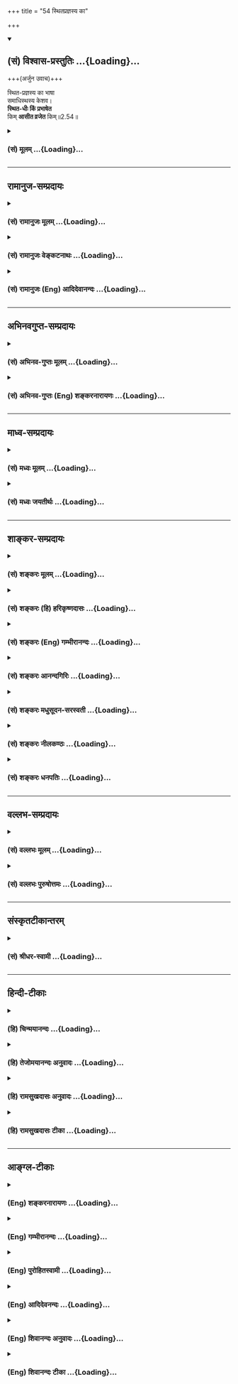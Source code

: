 +++
title = "54 स्थितप्रज्ञस्य का"

+++
<div class="js_include" newlevelforh1="2" title="(सं) विश्वास-प्रस्तुतिः" unfilled url="/purANam_vaiShNavam/mahAbhAratam/06-bhIShma-parva/03-bhagavad-gItA-parva/saMskRtam/vishvAsa-prastutiH/02_sAnkhya-yogaH_sarva-/54_sthitaprajnasya_k.md">
<details open><summary><h2>(सं) विश्वास-प्रस्तुतिः ...{Loading}...</h2></summary>

+++(अर्जुन उवाच)+++

स्थित-प्रज्ञस्य का भाषा  
समाधिस्थस्य केशव।  
**स्थित-धीः किं प्रभाषेत**  
किम् **आसीत व्रजेत** किम्॥2.54॥
</details>
</div>
<div class="js_include collapsed" newlevelforh1="3" title="(सं) मूलम्" unfilled url="/purANam_vaiShNavam/mahAbhAratam/06-bhIShma-parva/03-bhagavad-gItA-parva/saMskRtam/mUlam/02_sAnkhya-yogaH_sarva-/54_sthitaprajnasya_k.md">
<details><summary><h3>(सं) मूलम् ...{Loading}...</h3></summary>

अर्जुन उवाच  
स्थितप्रज्ञस्य का भाषा समाधिस्थस्य केशव।  
स्थितधीः किं प्रभाषेत किमासीत व्रजेत किम्।।2.54।।
</details>
</div>


_________________
## रामानुज-सम्प्रदायः
<div class="js_include collapsed" newlevelforh1="3" title="(सं) रामानुजः मूलम्" unfilled url="/purANam_vaiShNavam/mahAbhAratam/06-bhIShma-parva/03-bhagavad-gItA-parva/saMskRtam/rAmAnujaH/mUlam/02_sAnkhya-yogaH_sarva-/54_sthitaprajnasya_k.md">
<details><summary><h3>(सं) रामानुजः मूलम् ...{Loading}...</h3></summary>

।।2.54।। अर्जुन उवाच **समाधिस्थस्य स्थितप्रज्ञस्य का भाषा** को वाचकः
शब्दः तस्य स्वरूपं कीदृशम् इत्यर्थः। स्थितप्रज्ञः किं च भाषणादिकं
करोति।  
वृत्तिविशेषकथनेन स्वरूपम् अपि उक्तं भवति इति वृत्तिविशेष उच्यते  

</details>
</div>
<div class="js_include collapsed" newlevelforh1="3" title="(सं) रामानुजः वेङ्कटनाथः" unfilled url="/purANam_vaiShNavam/mahAbhAratam/06-bhIShma-parva/03-bhagavad-gItA-parva/saMskRtam/rAmAnujaH/venkaTanAthaH/02_sAnkhya-yogaH_sarva-/54_sthitaprajnasya_k.md">
<details><summary><h3>(सं) रामानुजः वेङ्कटनाथः ...{Loading}...</h3></summary>



।।2.54।। प्रश्नरूपस्योत्तरश्लोकस्यावतारं तत्र पूर्वोत्तरार्धयोः
क्रमान्निष्कृष्टप्रश्नार्थं चाह एवमिति। पूर्वार्धस्याभिप्रेतं
वक्तुमन्वयं तावदाह समाधीति। समाधिरत्र पूर्वनिरुक्तप्रकारं मनः। तत्र
स्थितिः तद्वशीकरणेनावस्थानम्। किं प्रभाषेत इत्यनेन
पुनरुक्तिपरिहारायस्थितप्रज्ञस्य का भाषा इत्यत्र
कर्तृतयाऽन्वयशङ्कामपाकरोति को वाचकः शब्द इति। ननुस्थितप्रज्ञः इत्येव
वाचके सिद्धे किं वाचकान्तरं पृच्छ्यते किं चात्र वाचकप्रश्नस्य प्रयोजनं
इत्यत्राह तस्येति। केनचिद्वाचकेन हि
कस्यचित्प्रकारभूतप्रवृत्तिनिमित्तविशिष्टं स्वरूपं निर्देष्टव्यमिति भावः।
स्थितप्रज्ञशब्दात् स्थितधीशब्दस्यार्थान्तरपरत्वभ्रमनिरासायस्थितप्रज्ञः
इति पूर्वार्धोक्तशब्द एवात्रावर्तितः। किञ्च

भाषणादिकमितिकिं प्रभाषेत इत्यादयः किंशब्दाः क्रियाविशेषणतयाऽन्वीयमानाः
क्रियाप्रकारप्रश्नपरा इति भावः। किं प्रभाषेत इति वाचिकेकिं व्रजेत इति
कायिके च पृष्टेकिमासीत इति मानसपरम् ध्यानार्थत्वादत्रासनस्य।  
  

</details>
</div>
<div class="js_include collapsed" newlevelforh1="3" title="(सं) रामानुजः (Eng) आदिदेवानन्दः" unfilled url="/purANam_vaiShNavam/mahAbhAratam/06-bhIShma-parva/03-bhagavad-gItA-parva/saMskRtam/rAmAnujaH/english/AdidevAnandaH/02_sAnkhya-yogaH_sarva-/54_sthitaprajnasya_k.md">
<details><summary><h3>(सं) रामानुजः (Eng) आदिदेवानन्दः ...{Loading}...</h3></summary>

2.54 Arjuna said What is the speech of a man of firm wisdom who is abiding with the mind controlled; What words can describe his state;
What is his nature; This is the meaning of 'How does a man of firm wisdom speak etc.;' His specific conduct is now described as his nature can be inferred therefrom.

</details>
</div>


_________________
## अभिनवगुप्त-सम्प्रदायः
<div class="js_include collapsed" newlevelforh1="3" title="(सं) अभिनव-गुप्तः मूलम्" unfilled url="/purANam_vaiShNavam/mahAbhAratam/06-bhIShma-parva/03-bhagavad-gItA-parva/saMskRtam/abhinava-guptaH/mUlam/02_sAnkhya-yogaH_sarva-/54_sthitaprajnasya_k.md">
<details><summary><h3>(सं) अभिनव-गुप्तः मूलम् ...{Loading}...</h3></summary>

।।2.56।। स्थितप्रज्ञस्येति। यदा स्थास्यति बुद्धिः इत्यनेन वचसा
समाधिस्थस्य योगिनो यः स्थितप्रज्ञशब्दः (स्थित and स्थिर are found often
interchanged in CA.) +++(N omit शब्दः)+++ तत्र वाचक उक्तस्तस्य का भाषा किं
प्रवृत्तिनिमित्तम् भाष्यते येन निमित्तेन शब्दैरर्थ इति कृत्वा। योगिनः
स्थितप्रज्ञशब्दः +++(N omit शब्दः)+++ किं रूढ्या वाचकः अन्वर्थतया वा +++(S omits
वा)+++ इत्येकः प्रश्नः। यद्यपि रूढौ शङ्कैव नास्ति तथापि अन्वर्थतां लब्धामपि
स्वरूपलक्षणनिमित्तानिरूपणेन +++(N त्तरूपेण)+++ स्फुटीकर्तुमेष +++(S प्रस्फुटी)+++
प्रश्नः। स्थिरधीरिति शब्दपदार्थकः अर्थपदार्थकश्च। तत्र +++(N omit च तत्र)+++
स्थिरधीशब्दः किं प्रयोगलक्षणमेवार्थमाह आहो तपस्विनमपि इति द्वितीयः
प्रश्नः। स च स्थिरधीर्योगी किमासीत किमभ्यसेत् क्वास्य स्थैर्यं स्यात्
इति तृतीयः। अभ्यस्यंश्च +++(N अभ्यसंश्च)+++ किमाप्नुयात् इति चतुर्थः। एतदेव
प्रश्नचतुष्टयं क्रमेण निर्णीयते भगवता +++(S इति प्रश्नचतुष्यम् अज्ञा (र्जु)+++
नेन कृतं क्रमेण निर्णीयते श्रीभगवता)।  

</details>
</div>
<div class="js_include collapsed" newlevelforh1="3" title="(सं) अभिनव-गुप्तः (Eng) शङ्करनारायणः" unfilled url="/purANam_vaiShNavam/mahAbhAratam/06-bhIShma-parva/03-bhagavad-gItA-parva/saMskRtam/abhinava-guptaH/english/shankaranArAyaNaH/02_sAnkhya-yogaH_sarva-/54_sthitaprajnasya_k.md">
<details><summary><h3>(सं) अभिनव-गुप्तः (Eng) शङ्करनारायणः ...{Loading}...</h3></summary>

2.54 Sthita-prajnasya etc. By the statement 'When the determing faculty
shall stand \[firm in concentration, at that time you shall attain Yoga
- above II, 55\]' it has been \[virtually\] stated there that the
appellation sthita-prajna (man-of-stabilized-intellect) is a
nomenclature signifying man-of-Yoga who is fixed in concentration. Now,
what is the connotation of it, i.e., what is the basis for the usage of
this nomenclature ; For, \[connotation is that\] basing on which a
particular meaning is connoted by words. Does the appellation
sthita-prajna of the man-of-Yoga speak of him through its traditional
(or conventional) force of the word or through its force of etymology ;
This is the first estion. Of course, regarding the traditional force of
the word there is no doubt at all. \[For, it has no such force in it\].
Yet, the present estion is to make the etymological meaning-though it is
already available-clear by explaining the basis for definition of
special nature. The expression sthira-dhih has for its imports both the
expression \[itself\] and its meaning 'the fixed-minded'. Of them, does
the expression sthira-dhih denote that meaning alone which is indicated
by the force of its components; or else does it denote the ascetic also
; This is the second estion. Again, where would that firm-minded
man-of-Yoga abide i.e., what would he practise; or what would his
firmness depend on ; This is the third \[estion\]. And what world he
achieve by practising ; This is the fourth \[estion\]. These four
estions are decided one by one by the Bhagavat \[in the seel\].

</details>
</div>


_________________
## माध्व-सम्प्रदायः
<div class="js_include collapsed" newlevelforh1="3" title="(सं) मध्वः मूलम्" unfilled url="/purANam_vaiShNavam/mahAbhAratam/06-bhIShma-parva/03-bhagavad-gItA-parva/saMskRtam/madhvaH/mUlam/02_sAnkhya-yogaH_sarva-/54_sthitaprajnasya_k.md">
<details><summary><h3>(सं) मध्वः मूलम् ...{Loading}...</h3></summary>

।।2.54।। स्थिता प्रज्ञा ज्ञानं यस्य स स्थितप्रज्ञः। भाष्यतेऽनयेति भाषा
लक्षणमित्यर्थः। उक्तं लक्षणमनुवदति लक्षणानन्तरं पृच्छामीति
ज्ञापयितुम्। समाधिस्थस्येति। कं ब्रह्माणं ईशं रुद्रं च वर्तयतीति केशवः।
तथाहि निरुक्तिः कृता हरिवंशेषु रुद्रेण कैलासयात्रायाम् हिरण्यगर्भः कः
प्रोक्त ईशः शङ्कर एव च। सृष्ट्यादिना वर्तयति तौ यतः केशवो भवान्
इतिवचनान्तराच्च। किमासीत किं प्रत्यासीत। न चार्जुनो न जानाति
तल्लक्षणादिकम्। जानन्ति पूर्वराजानो देवर्षयस्तथैव च। तथाहि
धर्मान्पृच्छन्ति वार्तायै गुह्यवित्तये। न ते गुह्याः प्रतीयन्ते
पुराणेष्वल्पबुद्धिनाम् इति वचनात्।  

</details>
</div>
<div class="js_include collapsed" newlevelforh1="3" title="(सं) मध्वः जयतीर्थः" unfilled url="/purANam_vaiShNavam/mahAbhAratam/06-bhIShma-parva/03-bhagavad-gItA-parva/saMskRtam/madhvaH/jayatIrthaH/02_sAnkhya-yogaH_sarva-/54_sthitaprajnasya_k.md">
<details><summary><h3>(सं) मध्वः जयतीर्थः ...{Loading}...</h3></summary>

।।2.54।। ज्ञानिनि प्रकृते लब्धावसरोऽर्जुनः पृच्छतीति प्रसङ्गतः स्पष्टं
ह्यनुक्त्वा प्रज्ञाशब्दस्य बुद्धिमात्रार्थत्वप्रतीतिनिरासाय
स्थितप्रज्ञशब्दार्थमाह **स्थिते**ति। प्रतिष्ठां प्राप्ता।
ज्ञानमपरोक्षम्। किं प्रभाषेत इत्यतः का भाषेत्यस्यार्थान्तरमाह
**भाष्यत** इति। ज्ञानीति व्यवह्रियत इत्यर्थः। **भाषे**ति।
भाषाशब्दस्य स्त्रीलिङ्गत्वात्अनया इत्युक्तम्। व्यवहारकारणानामनेकत्वात्।
कस्यायं प्रश्न इति न ज्ञायतेऽत आह **लक्षण**मिति। सास्नादिमत्त्वं
लक्षणं दृष्ट्वा हि गौरिति व्यवह्रियते। ज्ञानिमात्रव्युदासाय
समाधिस्थस्येति विशेषणमिति प्रतीयते। **समाधिं कुर्वत** इति। यथाऽऽह
**शङ्करः** लब्धसमाधिप्रज्ञस्य लक्षणत्वबुभुत्सया अर्जुन उवाच इति
तदसदिति भावेनाह **उक्त**मिति। ज्ञानिसामान्यलक्षणविषय एवायं प्रश्नः
किमर्थं तर्हि समाधिस्थस्य इत्युक्तमिति चेत्समाधावचला बुद्धिः 2।53
इत्यनेनोक्तं ज्ञानिसामान्यलक्षणमनेनावदतीति ब्रूमः। न हीदं न लक्षणं
ज्ञानिमात्रनिष्ठधर्मत्वात्। किमर्थोऽनुवादः इति चेत् तज्ज्ञातं ममेति
ज्ञापनायेति। वदामः। एतज्ज्ञापने किं प्रयोजनं इति चेत् लक्षणान्तरं
**पृच्छामी**ति ज्ञापयितुम्। अन्यथा सिद्धप्रश्नोऽयमित्युपेक्ष्यः
प्रसज्येतेति भावः। लक्षणान्तरप्रश्नस्य चेदं प्रयोजनम्।
अयावल्लक्ष्यभावित्वान्न तत्सम्यग्व्यवहारोपयोगि यावल्लक्ष्यभावि तु
सार्वत्रिकव्यवहारोपयोगि ज्ञास्यामीति। अत एव प्रसिद्धलक्षणपदपरित्यागेन
अप्रसिद्धभाषापदोपादानमिति। कश्चाश्चेशश्च केशाः ब्रह्मविष्णुमहेश्वराः ते
यस्यावयवभूताः स केशवः परमात्मा इति भास्करो निरुक्तवान्एतच्छ्रुत्वा वचनं
केशवस्य 11।35 इत्यत्र तदसदिति भावेनाह **क**मिति।  
कुत इयं निरुक्तिरित्यत आह **तथाही**ति। को ब्रह्मेति समाख्यात ईशोऽहं
सर्वदेहिषु। आवां तवाङ्गे सम्भूतौ ततः केशवनामवान् इति हरिवंशवचनं
वचनान्तराच्चेयमेव निरुक्तिः स्वीकार्येत्याह **हिरण्यगर्भ** इति। अत इति
लभ्यते। तेन एवशब्दस्यान्वयः। हिरण्यगर्भ एव न त्वन्यः प्रजापतिः। शङ्कर एव
न त्वन्यः समर्थ इति वा। अनेन केशयोः कर्मणोरुपपदयोरन्तर्णीतण्यर्थात्वृतु
वर्तने इत्यस्माद्धातोःडोऽन्यत्रापि दृश्यते इति डप्रत्यय इत्युक्तं भवति।
आसेरकर्मकत्वात् कथं कर्मप्रश्न इत्यत आह **किमासी**तेति।
अध्याहृतप्रतियोगनिमित्तांत् द्वितीया न कर्मणीत्यर्थः।
प्रश्नकरणादर्जुनस्याज्ञत्वं प्रतीतं तन्निवारयति **न चे**ति।
तल्लक्षणादिकं ज्ञानिलक्षणं तत्प्रवृत्त्यनुपपत्तिसमाधानं च।
प्रश्नस्यान्यथोपपत्तेरिति भावः। कुत इत्यत आह **जानन्ती**ति। समासान्तो
विधिरनित्यः अतः पूर्वराजान इति साधु। देवर्षयश्च तथैव जानन्त्येव
धर्मानित्युपलक्षणम्। वार्तायै गुरोरात्मनां च ख्यात्यै। लोकस्य
गुह्यार्थवित्तये। एतेषां प्रश्नकरणं लोकानां कथं गुह्यार्थवित्तये
भवतीत्यतो व्यतिरेकमुखेनोपपादयति **न त** इति। छन्दस्युभयथा अष्टा.3।4।117
इत्यतोऽल्पबुद्धीनामिति दीर्घत्वाभावः। गुह्यास्तेऽर्थाः पुराणादिषु
प्रश्नोत्तरोपनिबन्धनेन विनोक्तिमात्रेणाल्पबुद्धीनां व्यक्तं न
प्रकाशन्ते। न च प्रश्नाकरणे तदुपनिबन्धनं सम्भवतीति भावः।
एतेनमोहादिस्त्वभिभवादेः इत्येतत्प्रपञ्चितं भवति।  

</details>
</div>


_________________
## शाङ्कर-सम्प्रदायः
<div class="js_include collapsed" newlevelforh1="3" title="(सं) शङ्करः मूलम्" unfilled url="/purANam_vaiShNavam/mahAbhAratam/06-bhIShma-parva/03-bhagavad-gItA-parva/saMskRtam/shankaraH/mUlam/02_sAnkhya-yogaH_sarva-/54_sthitaprajnasya_k.md">
<details><summary><h3>(सं) शङ्करः मूलम् ...{Loading}...</h3></summary>

।।2.54।।  
  
स्थिता प्रतिष्ठिता अहमस्मि परं ब्रह्म इति प्रज्ञा यस्य सः स्थितप्रज्ञः
तस्य **स्थितप्रज्ञस्य का भाषा** किं भाषणं वचनं कथमसौ परैर्भाष्यते
**समाधिस्थस्य** समाधौ स्थितस्य हे **केशव। स्थितधीः** स्थितप्रज्ञः
स्वयं वा **किं प्रभाषेत।** **किम् आसीत व्रजेत किम्** आसनं व्रजनं वा
तस्य कथमित्यर्थः। स्थितप्रज्ञस्य लक्षणमनेन श्लोकेन पृच्छ्यते।।  
यो ह्यादित एव संन्यस्य कर्माणि ज्ञानयोगनिष्ठायां प्रवृत्तः यश्च
कर्मयोगेन तयोः प्रजहाति इत्यारभ्य आ अध्यायपरिसमाप्तेः स्थितप्रज्ञलक्षणं
साधनं चोपदिश्यते। सर्वत्रैव हि अध्यात्मशास्त्रे कृतार्थलक्षणानि यानि
तान्येव साधनानि उपदिश्यन्ते यत्नसाध्यत्वात्। यानि यत्नसाध्यानि साधनानि
लक्षणानि च भवन्ति तानि श्रीभगवानुवाच  
  
श्रीभगवानुवाच  
  

</details>
</div>
<div class="js_include collapsed" newlevelforh1="3" title="(सं) शङ्करः (हि) हरिकृष्णदासः" unfilled url="/purANam_vaiShNavam/mahAbhAratam/06-bhIShma-parva/03-bhagavad-gItA-parva/saMskRtam/shankaraH/hindI/harikRShNadAsaH/02_sAnkhya-yogaH_sarva-/54_sthitaprajnasya_k.md">
<details><summary><h3>(सं) शङ्करः (हि) हरिकृष्णदासः ...{Loading}...</h3></summary>

।।2.54।। प्रश्नके कारणको पाकर समाधिप्रज्ञाको प्राप्त हुए पुरुषके लक्षण
जाननेकी इच्छासे अर्जुन बोला  
  
जिसकी बुद्धि इस प्रकार प्रतिष्ठित हो गयी है कि मैं परब्रह्म परमात्मा ही
हूँ वह स्थितप्रज्ञ है। हे केशव ऐसे समाधिमें स्थित हुए स्थितप्रज्ञ
पुरुषकी क्या भाषा होती है यानी वह अन्य पुरुषोंद्वारा किस प्रकार किन
लक्षणोंसे बतलाया जाता है  
तथा वह स्थितप्रज्ञ पुरुष स्वयं किस तरह बोलता है कैसे बैठता है और कैसे
चलता है अर्थात् उसका बैठना चलना किस तरहका होता है  
इस प्रकार इस श्लोकसे अर्जुन स्थितप्रज्ञ पुरुषके लक्षण पूछता है।  
जो पहलेसे ही कर्मोंको त्यागकर ज्ञाननिष्ठामें स्थित है और जो कर्मयोगसे (
ज्ञाननिष्ठाको प्राप्त हुआ है ) उन दोनों प्रकारके स्थितप्रज्ञोंके लक्षण
और साधन प्रजहाति इत्यादि श्लोकसे लेकर अध्यायकी समाप्तिपर्यन्त कहे जाते
हैं।  
अध्यात्मशास्त्रमें सभी जगह कृतार्थ पुरुषके जो लक्षण होते हैं वे ही
यत्नद्वारा साध्य होनेके कारण ( दूसरोंके लिये ) साधनरूपसे उपदेश किये जाते
हैं। जो यत्नसाध्य साधन होते हैं वे ही ( सिद्ध पुरुषके स्वाभाविक ) लक्षण
होते हैं।  
  
  
  

</details>
</div>
<div class="js_include collapsed" newlevelforh1="3" title="(सं) शङ्करः (Eng) गम्भीरानन्दः" unfilled url="/purANam_vaiShNavam/mahAbhAratam/06-bhIShma-parva/03-bhagavad-gItA-parva/saMskRtam/shankaraH/english/gambhIrAnandaH/02_sAnkhya-yogaH_sarva-/54_sthitaprajnasya_k.md">
<details><summary><h3>(सं) शङ्करः (Eng) गम्भीरानन्दः ...{Loading}...</h3></summary>

2.54 O Kesava, ka, what; is the bhasa, description, the language (for
the description) how is he described by others ; sthita-prajnasya, of a
man of steady wisdom, of one whose realization, 'I am the supreme
Brahman', remains steady; samadhi-sthasya, of one who is Self-absorbed;
Or kim, how; does the sthitadhih, dhih, man of steady wisdom; himself
probhaseta, speak; How does he asita, sit; How does he vrajeta, move
about; That is to say, of what kind is his sitting or moving; Through
this verse Arjuna asks for a description of the man of steady wisdom.

</details>
</div>
<div class="js_include collapsed" newlevelforh1="3" title="(सं) शङ्करः आनन्दगिरिः" unfilled url="/purANam_vaiShNavam/mahAbhAratam/06-bhIShma-parva/03-bhagavad-gItA-parva/saMskRtam/shankaraH/AnandagiriH/02_sAnkhya-yogaH_sarva-/54_sthitaprajnasya_k.md">
<details><summary><h3>(सं) शङ्करः आनन्दगिरिः ...{Loading}...</h3></summary>

।।2.54।। संन्यासिनो ज्ञाननिष्ठातत्प्राप्तिवचनं प्रश्नबीजं
पृच्छतोऽर्जुनस्याभिप्रायमाह **लब्धेति।** लब्धा समाधावात्मनि समाधानेन
वा प्रज्ञा परमार्थदर्शनलक्षणा येन तस्येति यावत्। ननु तस्य भाषा
तत्कार्यानुरोधिनी भविष्यति किमित्यसौ विजिज्ञास्यते तत्राह **कथमिति।**
ज्ञाननिष्ठस्य लक्षणविवक्षया प्रश्नमवतार्य तन्निष्ठासाधनबुभुत्सया
विशिनष्टि **समाधिस्थस्येति।** तस्यैवार्थक्रियां पृच्छति
**स्थितधीरिति।  
**

</details>
</div>
<div class="js_include collapsed" newlevelforh1="3" title="(सं) शङ्करः मधुसूदन-सरस्वती" unfilled url="/purANam_vaiShNavam/mahAbhAratam/06-bhIShma-parva/03-bhagavad-gItA-parva/saMskRtam/shankaraH/madhusUdana-sarasvatI/02_sAnkhya-yogaH_sarva-/54_sthitaprajnasya_k.md">
<details><summary><h3>(सं) शङ्करः मधुसूदन-सरस्वती ...{Loading}...</h3></summary>

।।2.54।। एवं लब्धावसरः स्थितप्रज्ञलक्षणं ज्ञातुमर्जुन उवाच यान्येव हि
जीवन्मुक्तानां लक्षणानि तान्येव मुमुक्षूणां  
  
मोक्षोपायभूतानीति मन्वानः स्थिता निश्चलाहंब्रह्मास्मीति प्रज्ञा यस्य स
स्थितप्रज्ञोऽवस्थाद्वयवान् समाधिस्थो व्युत्थितश्चे  
  
ति। अतो विशिनष्टि समाधिस्थस्य स्थितप्रज्ञस्य का भाषा। कर्मणि षष्ठी।
भाष्यतेऽनयेतिभाषा लक्षणम्। समाधिस्थः स्थितप्रज्ञः केन
लक्षणेनान्यैर्व्यवह्रियत इत्यर्थः। सच व्युत्थितचित्तः स्थितधीः
स्थितप्रज्ञः स्वयं किं प्रभाषेत  
  
स्तुतिनिन्दादावभिनन्दनद्वेषादिलक्षणं किं कथं प्रभाषेतेति सर्वत्र
संभावनायां लिङ्। तथा किमासीत व्युत्थितचित्तनिग्रहाय कथं बहिरिन्द्रियाणां
निग्रहं करोति तन्निग्रहाभावकाले च किं व्रजेत कथं विषयान्प्राप्नोति।
तत्कर्तृकभाषणासनव्रजनानि  
  
मूढजनविलक्षणानि कीदृशानीत्यर्थः। तदेवं चत्वारः प्रश्नाः समाधिस्थे
स्थितप्रज्ञे एकः व्युत्थिते स्थितप्रज्ञे त्रय इति। केशवेति
संबोधयन्सर्वान्तर्यामितया त्वमेवैतादृशं रहस्यं वक्तुं समर्थोऽसीति
सूचयति।  

</details>
</div>
<div class="js_include collapsed" newlevelforh1="3" title="(सं) शङ्करः नीलकण्ठः" unfilled url="/purANam_vaiShNavam/mahAbhAratam/06-bhIShma-parva/03-bhagavad-gItA-parva/saMskRtam/shankaraH/nIlakaNThaH/02_sAnkhya-yogaH_sarva-/54_sthitaprajnasya_k.md">
<details><summary><h3>(सं) शङ्करः नीलकण्ठः ...{Loading}...</h3></summary>

।।2.54।। लब्धसमाधेः स्थितप्रज्ञापरनाम्नो लक्षणानि बुभुत्सुरर्जुन उवाच
**स्थितप्रज्ञस्येति।** स्थिता प्रत्यगात्मनि प्रतिष्ठिता प्रज्ञा यस्य
तस्य स्थितप्रज्ञस्य समाधिस्थस्य समाधौ स्थितस्य का भाषा भाषणं वचनं। कथमसौ
परैर्भाष्यते इत्येकः प्रश्नः। स्थितधीः स्थितप्रज्ञः अर्थाद्व्युत्थितः
सन् किं प्रभाषेत कथं वदति कथमास्ते कथं वा व्रजति विषयान्भुङ्क्ते इति
प्रश्नत्रयम्।  

</details>
</div>
<div class="js_include collapsed" newlevelforh1="3" title="(सं) शङ्करः धनपतिः" unfilled url="/purANam_vaiShNavam/mahAbhAratam/06-bhIShma-parva/03-bhagavad-gItA-parva/saMskRtam/shankaraH/dhanapatiH/02_sAnkhya-yogaH_sarva-/54_sthitaprajnasya_k.md">
<details><summary><h3>(सं) शङ्करः धनपतिः ...{Loading}...</h3></summary>

।।2.54।। तत्त्वविल्लक्षणानि जिज्ञासुरर्जुन उवाच  **स्थितेति।**
स्थिता प्रतिष्ठताहंब्रह्मास्मीति प्रज्ञा यस्य स एव समाधिस्थः।
नत्वात्मज्ञानशून्यस्य मुख्यसमाधिरस्तीति भावः। तस्य का भाषा कथमसौ
लोकैर्भाष्यते। कैर्लक्षणैर्लक्षितः सन् लोकैः स्थितप्रज्ञ इत्युच्यत
इत्यर्थः। यथा भवानपि केशिहननादिकर्मणा केशव इत्युच्यते तथेति सूचयन्नाह
**हे केशवेति।** एतेनावस्थाद्वयवान्समाधिस्थो व्युत्थितचेताश्चेति अतो
विशिनष्टि समाधिस्थस्य स्थितप्रज्ञस्येत्यादि प्रत्युक्तम्।
योगिनोऽप्रक्रान्तत्वेन तस्य लक्षणप्रश्नानौचित्यात्।
तत्त्वज्ञानरुपसमाधिस्थस्यैव प्रक्रान्तत्वात् उत्तरे प्राणनिरोधं यदा
करोति तदा समाधिस्थ इत्यनुक्तत्वाच्च ज्ञानिनः
प्राणायामानपेक्षसमाधेर्वासिष्ठे स्पष्टमुक्तत्वाच्च। तथाहि परिध उवाच।
यद्यत्संसारजालेऽस्मिन्क्रियते कर्म भूमिप। तत्समाहितचित्तस्य सुखायान्यस्य
नानघ।।1।। क्वचित्संकल्परहितं परं विश्रमणास्पदम्। परमोपशमं श्रेयः
समाधिमनुतिष्ठसि।।2।। रघुरुवाच। एतन्मे ब्रूहि भगवन्त्सर्वसंकल्पवर्जितम्।
परमोपशमं श्रेयः समाधिर्हि किमुच्यते।।1।। योऽज्ञो महात्मन्सततं
तिष्ठन्व्यवहरंश्च वा। असमाहितचित्तोऽसो कदा भवति कः
किल।।2।। नित्यप्रबुद्धचित्तास्तु कुर्वन्तोऽपि जगत्क्रियाः।
आत्मैकतत्त्वसंनिष्ठाः सदैव सुसमाधयः।।3।। बद्धपद्मासनस्यापि
कृतब्रह्माञ्जलेरपि। अविश्रान्तस्वभावस्य कः समाधिः कथं च
वा।।4।। तत्त्वावबोधो भगवन्त्सर्वाशातृणपावकः। प्रोक्तः समाधिशब्देन नतु
तूष्णीमवस्थितिः।।5।। समाहिता नित्यतृप्ता यथाभूतार्थदर्शिनी। साधो
समाधिशब्देन परा प्रज्ञोच्यते बुधैः।।6।। अक्षुब्धा निरहंकारा
द्वन्द्वेष्वननुपातिनी। प्रोक्ता समाधिशब्देन मेरोः
स्थिरतराकृतिः।।7।। निश्चिताभिगताभीष्टा हेयोपादेयवर्जिता। प्रोक्ता
समाधिशब्देन परिपूर्णा मनोगतिः।।8।। यतःप्रभृति बोधेन युक्तमात्यन्तिकं मनः।
तदारभ्य समाधानमव्युच्छिन्नं महात्मनः।।9।। इत्यादि। स्थितधीः स्वयं वा किं
प्रभाषेत। किं प्रभाषणमासनं ब्रजनं वा तस्य कथमित्यर्थः। आत्मनि स्थितस्य
स्थितप्रज्ञस्य लक्षणं ब्रूहीति प्रश्नार्थः। तथाच भाष्यं। स्थितप्रज्ञस्य
लक्षणमनेन श्लोकेन पृच्छ्यते। यो ह्यादित एव संन्यस्य कर्माणि
ज्ञानयोगनिष्ठायां प्रवृत्तः यञ्च कर्मयोगेन तयोः स्थितप्रज्ञस्य
प्रजहातीत्यारभ्याध्यायपरिसमाप्तिपर्यन्तं स्थितप्रज्ञलक्षणं साधनं
चोपदिश्यते। सर्वत्र ह्यध्यात्मशास्त्रे कृतार्थलक्षणानि यानि तान्येव
साधनान्युपदिश्यन्ते यत्नसाध्यत्वादिति।  

</details>
</div>


_________________
## वल्लभ-सम्प्रदायः
<div class="js_include collapsed" newlevelforh1="3" title="(सं) वल्लभः मूलम्" unfilled url="/purANam_vaiShNavam/mahAbhAratam/06-bhIShma-parva/03-bhagavad-gItA-parva/saMskRtam/vallabhaH/mUlam/02_sAnkhya-yogaH_sarva-/54_sthitaprajnasya_k.md">
<details><summary><h3>(सं) वल्लभः मूलम् ...{Loading}...</h3></summary>

।।2.54।। एवमुक्तेऽर्जुनः पूर्वश्लोकोक्तस्थिरप्रज्ञस्य
स्वरूपमनुष्ठानप्रकारं च पृच्छति स्थितप्रज्ञस्येति। समाधिस्थस्येति
पूर्वोक्तानुवादविशेषणम्। का भाषा कस्तद्वाचकः शब्दः कीदृशं तत्स्वरूपमिति
प्रश्नः।  

</details>
</div>
<div class="js_include collapsed" newlevelforh1="3" title="(सं) वल्लभः पुरुषोत्तमः" unfilled url="/purANam_vaiShNavam/mahAbhAratam/06-bhIShma-parva/03-bhagavad-gItA-parva/saMskRtam/vallabhaH/puruShottamaH/02_sAnkhya-yogaH_sarva-/54_sthitaprajnasya_k.md">
<details><summary><h3>(सं) वल्लभः पुरुषोत्तमः ...{Loading}...</h3></summary>

  
  
।।2.54।। एतदुक्त्वा भगवांस्तूष्णीं स्थितस्तदाऽर्जुनस्तादृग्बुद्धिज्ञानाथ
पृच्छति स्थितप्रज्ञस्येति। स्थितप्रज्ञस्य निश्चलबुद्धेः का भाषा का
परिभाषेत्यर्थः। कथा परिभाषया स ज्ञेयः। हे केशव दुष्टगुणव्याप्तयोरपि
मोक्षदायक मम मोक्षार्थं याथातथ्येन कथयेति भावः।
समाधिस्थस्य च का भाषा तदपि कथय। स्थितधीः किं प्रभाषेत। श्रोतव्यं चेन्न
किञ्चित्तदा किं ब्रूयादित्यर्थः। स्वोच्चरितवाक्यम्यापि श्रवणसम्भवात्।
किमासीत कथमुपतिष्ठेत् किं व्रजेत कथं गच्छेत् इत्यर्थः।  
  
  
  

</details>
</div>


_________________
## संस्कृतटीकान्तरम्
<div class="js_include collapsed" newlevelforh1="3" title="(सं) श्रीधर-स्वामी" unfilled url="/purANam_vaiShNavam/mahAbhAratam/06-bhIShma-parva/03-bhagavad-gItA-parva/saMskRtam/shrIdhara-svAmI/02_sAnkhya-yogaH_sarva-/54_sthitaprajnasya_k.md">
<details><summary><h3>(सं) श्रीधर-स्वामी ...{Loading}...</h3></summary>

।।2.54।। पूर्वश्लोकोक्तस्यात्मतत्त्वज्ञस्य लक्षणं जिज्ञासुः अर्जुन
उवाच **स्थितप्रज्ञस्येति।** स्वाभाविके समाधौ स्थितस्यातएव स्थिता
निश्चला प्रज्ञा बुद्धिर्यस्य तस्य का भाषा। भाष्यतेऽनयेति भाषा लक्षणमिति
यावत्। केन लक्षणेन स्थितप्रज्ञ उच्यत इत्यर्थः। तथा स्थितधीः किं कथं
भाषणमासनं व्रजनं च कुर्यादित्यर्थः।  

</details>
</div>


_________________
## हिन्दी-टीकाः
<div class="js_include collapsed" newlevelforh1="3" title="(हि) चिन्मयानन्दः" unfilled url="/purANam_vaiShNavam/mahAbhAratam/06-bhIShma-parva/03-bhagavad-gItA-parva/hindI/chinmayAnandaH/02_sAnkhya-yogaH_sarva-/54_sthitaprajnasya_k.md">
<details><summary><h3>(हि) चिन्मयानन्दः ...{Loading}...</h3></summary>

।।2.54।। इसके पूर्व के दो श्लोकों में कर्मयोग पर विचार करते हुये सहज रूप
से कर्म योगी के परम लक्ष्य की ओर भगवान् ने संकेत किया है। यह सिद्धान्त
बुद्धि ग्राह्य एवं युक्तियुक्त था। भगवान् श्रीकृष्ण के मुख से सुनने पर
उसके प्रामाण्य के विषय में भी कोई संदेह नहीं रह जाता। अर्जुन का स्वभाव
ही ऐसा था कि उसे कर्मयोग ही ग्राह्य हो सकता था।  
प्रथम अध्याय का शोकाकुल अर्जुन अपने शोक को भूलकर संवाद में रुचि लेने
लगा। कर्मशील स्वभाव के कारण उसे शंका थी कि बुद्धियोग के द्वारा जीवन के
लक्ष्य को प्राप्त कर लेने पर इस जगत् में कर्ममय जीवन संभव होगा अथवा
नहीं।  
समाधि आदि शब्दों के प्रचलित अर्थ से तो कोई यही समझेगा कि योगी पुरुष
आत्मानुभूति में अपने ही एकान्त में रमा रहता है। प्रचलित वर्णनों के
अनुसार नये जिज्ञासु साधक की कल्पना होती है कि ज्ञानी पुरुष इस व्यावहारिक
जगत् के योग्य नहीं रह जाता। ऐसी धारणाओं वाले घृणा और कूटिनीति के युग में
पला अर्जुन इस ज्ञान को स्वीकार करने के पूर्व ज्ञानी पुरुष के लक्षणों को
जानना चाहता था।  
स्थितप्रज्ञ के लक्षणों को पूर्णत समझने की उसकी अत्यन्त उत्सुकता स्पष्ट
झलकती है जब वह कुछ अनावश्यक सा यह प्रश्न पूछता है कि वह पुरुष कैसे बोलता
है कैसे बैठता है आदि। उन्माद की अवस्था से बाहर आये अर्जुन का ऐसा प्रश्न
उचित ही है। श्लोक की पहली पंक्ति में स्थितप्रज्ञ के आन्तरिक स्वभाव के
विषय में प्रश्न है तो दूसरी पंक्ति में वाह्य जगत् में उसके व्यवहार को
जानने की जिज्ञासा है।  
  
इस प्रकरण में स्थितप्रज्ञ का अर्थ है वह पुरुष जिसे आत्मा का अपरोक्ष
अनुभव हुआ हो।  
अब भगवान् ज्ञानी पुरुष के उन लक्षणों का वर्णन करते हैं जो उसके लिये
स्वाभाविक हैं और एक साधक के लिये साधन रूप हैं  

</details>
</div>
<div class="js_include collapsed" newlevelforh1="3" title="(हि) तेजोमयानन्दः अनुवादः" unfilled url="/purANam_vaiShNavam/mahAbhAratam/06-bhIShma-parva/03-bhagavad-gItA-parva/hindI/tejomayAnandaH/anuvAdaH/02_sAnkhya-yogaH_sarva-/54_sthitaprajnasya_k.md">
<details><summary><h3>(हि) तेजोमयानन्दः अनुवादः ...{Loading}...</h3></summary>

।।2.54।। अर्जुन ने कहा -- हे केशव समाधि में स्थित स्थिर बुद्धि वाले
पुरुष का क्या लक्षण है स्थिर बुद्धि पुरुष कैसे बोलता है कैसे बैठता है
कैसे चलता है  
  

</details>
</div>
<div class="js_include collapsed" newlevelforh1="3" title="(हि) रामसुखदासः अनुवादः" unfilled url="/purANam_vaiShNavam/mahAbhAratam/06-bhIShma-parva/03-bhagavad-gItA-parva/hindI/rAmasukhadAsaH/anuvAdaH/02_sAnkhya-yogaH_sarva-/54_sthitaprajnasya_k.md">
<details><summary><h3>(हि) रामसुखदासः अनुवादः ...{Loading}...</h3></summary>

।।2.54।। अर्जुन बोले - हे केशव ! परमात्मामें स्थित स्थिर बुद्धिवाले
मनुष्यके क्या लक्षण होते हैं; वह स्थिर बुद्धिवाला मनुष्य कैसे बोलता है,
कैसे बैठता है और कैसे चलता है;

</details>
</div>
<div class="js_include collapsed" newlevelforh1="3" title="(हि) रामसुखदासः टीका" unfilled url="/purANam_vaiShNavam/mahAbhAratam/06-bhIShma-parva/03-bhagavad-gItA-parva/hindI/rAmasukhadAsaH/TIkA/02_sAnkhya-yogaH_sarva-/54_sthitaprajnasya_k.md">
<details><summary><h3>(हि) रामसुखदासः टीका ...{Loading}...</h3></summary>

2.54।।***व्याख्या --***\[यहाँ अर्जुनने स्थितप्रज्ञके विषयमें जो
प्रश्न किये हैं, इन प्रश्नोंके पहले अर्जुनके मनमें कर्म और बुद्धि (2। 47
50) को लेकर शङ्का पैदा हुई थी। परन्तु भगवान्ने बावनवें-तिरपनवें
श्लोकोंमें कहा कि जब तेरी बुद्धि मोहकलिल और श्रुतिविप्रतिपत्तिको तर
जायगी, तब तू योगको प्राप्त हो जायगा--यह सुनकर अर्जुनके मनमें शंङ्का हुई
कि जब मैं योगको प्राप्त हो जाऊँगा, स्थितप्रज्ञ हो जाऊँगा तब मेरे क्या
लक्षण होंगे; अतः अर्जुनने इस अपनी व्यक्तिगत शङ्काको पहले पूछ लिया और
कर्म तथा बुद्धिको लेकर अर्थात् सिद्धान्तको लेकर जो दूसरी शङ्का थी, उसको
अर्जुनने स्थितप्रज्ञके लक्षणोंका वर्णन होनेके बाद (3। 12 में) पूछ लिया।
अगर अर्जुन सिद्धान्तका प्रश्न यहाँ चौवनवें श्लोकमें ही कर लेते तो
स्थितप्रज्ञके विषयमें प्रश्न करनेका अवसर बहुत दूर पड़ जाता। \]

</details>
</div>


_________________
## आङ्ग्ल-टीकाः
<div class="js_include collapsed" newlevelforh1="3" title="(Eng) शङ्करनारायणः" unfilled url="/purANam_vaiShNavam/mahAbhAratam/06-bhIShma-parva/03-bhagavad-gItA-parva/english/shankaranArAyaNaH/02_sAnkhya-yogaH_sarva-/54_sthitaprajnasya_k.md">
<details><summary><h3>(Eng) शङ्करनारायणः ...{Loading}...</h3></summary>

2.54. Arjuna said O Kesava ! What is the connotation of sthita-prajna (a man-of-stabilized-intellect), \[applied\] to a man fixed in concentration ; What would sthira-dhih (the fixed-minded) convey ; Where would the fixed-minded abide ; And what would be reach ;

</details>
</div>
<div class="js_include collapsed" newlevelforh1="3" title="(Eng) गम्भीरानन्दः" unfilled url="/purANam_vaiShNavam/mahAbhAratam/06-bhIShma-parva/03-bhagavad-gItA-parva/english/gambhIrAnandaH/02_sAnkhya-yogaH_sarva-/54_sthitaprajnasya_k.md">
<details><summary><h3>(Eng) गम्भीरानन्दः ...{Loading}...</h3></summary>

2.54 Arjuna said O kesava, what is the description of a man of steady wisdom who is Self-absorbed; How does the man of steady wisdom speak;
How does he sit; How does he move about;

</details>
</div>
<div class="js_include collapsed" newlevelforh1="3" title="(Eng) पुरोहितस्वामी" unfilled url="/purANam_vaiShNavam/mahAbhAratam/06-bhIShma-parva/03-bhagavad-gItA-parva/english/purohitasvAmI/02_sAnkhya-yogaH_sarva-/54_sthitaprajnasya_k.md">
<details><summary><h3>(Eng) पुरोहितस्वामी ...{Loading}...</h3></summary>

2.54 Arjuna asked: My Lord! How can we recognise the saint who has attained Pure Intellect, who has reached this state of Bliss, and whose mind is steady; how does he talk, how does he live, and how does he act;

</details>
</div>
<div class="js_include collapsed" newlevelforh1="3" title="(Eng) आदिदेवनन्दः" unfilled url="/purANam_vaiShNavam/mahAbhAratam/06-bhIShma-parva/03-bhagavad-gItA-parva/english/AdidevanandaH/02_sAnkhya-yogaH_sarva-/54_sthitaprajnasya_k.md">
<details><summary><h3>(Eng) आदिदेवनन्दः ...{Loading}...</h3></summary>

2.54 Arjuna said What is the mode of speech of him who is of firm wisdom, who is established in the control of the mind; What will a man of firm wisdom speaks, O Krsna; How does he sit; How does he move;

</details>
</div>
<div class="js_include collapsed" newlevelforh1="3" title="(Eng) शिवानन्दः अनुवादः" unfilled url="/purANam_vaiShNavam/mahAbhAratam/06-bhIShma-parva/03-bhagavad-gItA-parva/english/shivAnandaH/anuvAdaH/02_sAnkhya-yogaH_sarva-/54_sthitaprajnasya_k.md">
<details><summary><h3>(Eng) शिवानन्दः अनुवादः ...{Loading}...</h3></summary>

2.54 Arjuna said What, O Krishna, is the description of him who has steady wisdom, and is merged in the superconscious state; How does one of steady wisdom speak, how does he sit, how does he walk;

</details>
</div>
<div class="js_include collapsed" newlevelforh1="3" title="(Eng) शिवानन्दः टीका" unfilled url="/purANam_vaiShNavam/mahAbhAratam/06-bhIShma-parva/03-bhagavad-gItA-parva/english/shivAnandaH/TIkA/02_sAnkhya-yogaH_sarva-/54_sthitaprajnasya_k.md">
<details><summary><h3>(Eng) शिवानन्दः टीका ...{Loading}...</h3></summary>

2.54 स्थितप्रज्ञस्य of the (sage of) steady wisdom; का what; भाषा
description; समाधिस्थस्य of the (man) merged in the superconscious state; केशव O Kesava; स्थितधीः the sage of steady wisdom; किम् what
(how); प्रभाषेत speaks; किम् what (how); आसीत sits; व्रजेत walks; किम्
what (how).Commentary Arjuna wants to know from Lord Krishna the characteristic marks of one who is established in the Self in Samadhi how he speaks; how he sits; how he moves about.The characteristic marks of the sage of steady wisdom and the means of attaining that steady knowledge of the Self are described in the verses from 55 to 72 of this chapter.Steady wisdom is settled knowledge of ones identity with Brahman attained by direct realisation. (Cf.XIV.21; 27).

</details>
</div>
